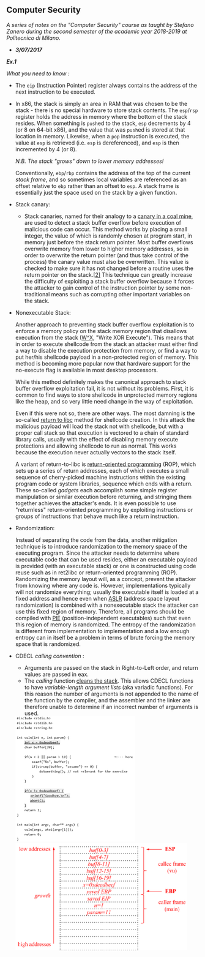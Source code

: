 ## Computer Security

*A series of notes on the "Computer Security" course as taught by Stefano Zanero during the second semester of the academic year 2018-2019 at Politecnico di Milano.*

- ***3/07/2017***

***Ex.1***

*What you need to know :*

- The `eip` (Instruction Pointer) register always contains the address of the next instruction to be executed.

- In x86, the stack is simply an area in RAM that was chosen to be the stack - there is no special hardware to store stack contents. The `esp`/`rsp` register holds the address in memory where the bottom of the stack resides. When something is `push`ed to the stack, `esp` decrements by 4 (or 8 on 64-bit x86), and the value that was `push`ed is stored at that location in memory. Likewise, when a `pop` instruction is executed, the value at `esp` is retrieved (i.e. `esp` is dereferenced), and `esp` is then incremented by 4 (or 8).

  *N.B. The stack "grows" down to lower memory addresses!*

  Conventionally, `ebp`/`rbp` contains the address of the top of the current *stack frame*, and so sometimes local variables are referenced as an offset relative to `ebp` rather than an offset to `esp`. A stack frame is essentially just the space used on the stack by a given function.

- Stack canary: 

  - Stack canaries, named for their analogy to a [canary in a coal mine](https://en.wikipedia.org/wiki/Animal_sentinel#Historical_examples), are used to detect a stack buffer overflow before execution of malicious code can occur. This method works by placing a small integer, the value of which is randomly chosen at program start, in memory just before the stack return pointer. Most buffer overflows overwrite memory from lower to higher memory addresses, so in order to overwrite the return pointer (and thus take control of the process) the canary value must also be overwritten. This value is checked to make sure it has not changed before a routine uses the return pointer on the stack.[[2\]](https://en.wikipedia.org/wiki/Stack_buffer_overflow#cite_note-dowd-2) This technique can greatly increase the difficulty of exploiting a stack buffer overflow because it forces the attacker to gain control of the instruction pointer by some non-traditional means such as corrupting other important variables on the stack.

- Nonexecutable Stack:

  Another approach to preventing stack buffer overflow exploitation is to enforce a memory policy on the stack memory region that disallows execution from the stack ([W^X](https://en.wikipedia.org/wiki/W%5EX), "Write XOR Execute"). This means that in order to execute shellcode from the stack an attacker must either find a way to disable the execution protection from memory, or find a way to put her/his shellcode payload in a non-protected region of memory. This method is becoming more popular now that hardware support for the no-execute flag is available in most desktop processors.

  While this method definitely makes the canonical approach to stack buffer overflow exploitation fail, it is not without its problems. First, it is common to find ways to store shellcode in unprotected memory regions like the heap, and so very little need change in the way of exploitation.

  Even if this were not so, there are other ways. The most damning is the so-called [return to libc](https://en.wikipedia.org/wiki/Return-to-libc_attack) method for shellcode creation. In this attack the malicious payload will load the stack not with shellcode, but with a proper call stack so that execution is vectored to a chain of standard library calls, usually with the effect of disabling memory execute protections and allowing shellcode to run as normal. This works because the execution never actually vectors to the stack itself.

  A variant of return-to-libc is [return-oriented programming](https://en.wikipedia.org/wiki/Return-oriented_programming) (ROP), which sets up a series of return addresses, each of which executes a small sequence of cherry-picked machine instructions within the existing program code or system libraries, sequence which ends with a return. These so-called *gadgets* each accomplish some simple register manipulation or similar execution before returning, and stringing them together achieves the attacker's ends. It is even possible to use "returnless" return-oriented programming by exploiting instructions or groups of instructions that behave much like a return instruction.

- Randomization:

  Instead of separating the code from the data, another mitigation technique is to introduce randomization to the memory space of the executing program. Since the attacker needs to determine where executable code that can be used resides, either an executable payload is provided (with an executable stack) or one is constructed using code reuse such as in ret2libc or return-oriented programming (ROP). Randomizing the memory layout will, as a concept, prevent the attacker from knowing where any code is. However, implementations typically will not randomize everything; usually the executable itself is loaded at a fixed address and hence even when [ASLR](https://en.wikipedia.org/wiki/ASLR) (address space layout randomization) is combined with a nonexecutable stack the attacker can use this fixed region of memory. Therefore, all programs should be compiled with [PIE](https://en.wikipedia.org/wiki/Position-independent_code#Position-independent_executables) (position-independent executables) such that even this region of memory is randomized. The entropy of the randomization is different from implementation to implementation and a low enough entropy can in itself be a problem in terms of brute forcing the memory space that is randomized.

- CDECL *calling convention* :

  - Arguments are passed on the stack in Right-to-Left order, and return values are passed in eax.
  - The *calling* function [cleans the stack](<https://www.youtube.com/watch?v=Q2sFmqvpBe0>). This allows CDECL functions to have *variable-length argument lists* (aka variadic functions). For this reason the number of arguments is not appended to the name of the function by the compiler, and the assembler and the linker are therefore unable to determine if an incorrect number of arguments is used.

  

  

   

  <img src="images/1.1.2.PNG" style="zoom:55%"/>

  <img src="images/1.1.1.PNG" style="zoom:55%"/>

  

​		